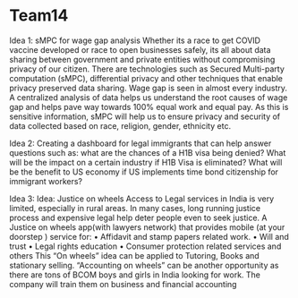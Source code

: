 # Team14

Idea 1: sMPC for wage gap analysis 
Whether its a race to get COVID vaccine developed or race to open businesses safely, its all about data sharing between government and private entities without compromising privacy of our citizen. There are technologies such as Secured Multi-party computation (sMPC), differential privacy and other techniques that enable privacy preserved data sharing. 
Wage gap is seen in almost every industry. A centralized analysis of data helps us understand the root causes of wage gap and helps pave way towards 100% equal work and equal pay. As this is sensitive information, sMPC will help us to ensure privacy and security of data collected based on race, religion, gender, ethnicity etc.

Idea 2: Creating a dashboard for legal immigrants that can help answer questions such as: 
what are the chances of a H1B visa being denied?
What will be the impact on a certain industry if H1B Visa is eliminated?
What will be the benefit to US economy if US implements time bond citizenship for immigrant workers? 

Idea 3: Idea: Justice on wheels
Access to Legal services in India is very limited, especially in rural areas. In many cases, long running justice process and expensive legal help deter people even to seek justice. A Justice on wheels app(with lawyers network) that provides mobile (at your doorstep ) service for:
•	Affidavit and stamp papers related work.
•	Will and trust
•	Legal rights education
•	Consumer protection related services and others
This “On wheels” idea can be applied to Tutoring, Books and stationary selling.
“Accounting on wheels” can be another opportunity as there are tons of BCOM boys and girls in India looking for work. The company will train them on business and financial accounting
